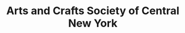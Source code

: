 ---
layout: repo
title: "Arts and Crafts Society of Central New York"
id: 23158
permalink: repos/23158/
---